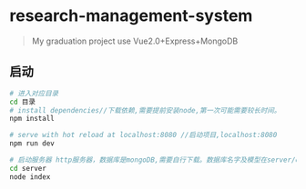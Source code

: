 # research-management-system

> My graduation project use Vue2.0+Express+MongoDB

## 启动
``` bash
# 进入对应目录
cd 目录
# install dependencies//下载依赖,需要提前安装node,第一次可能需要较长时间。
npm install

# serve with hot reload at localhost:8080 //启动项目,localhost:8080
npm run dev

# 启动服务器 http服务器，数据库是mongoDB,需要自行下载。数据库名字及模型在server/db.js中查看。
cd server
node index
```


